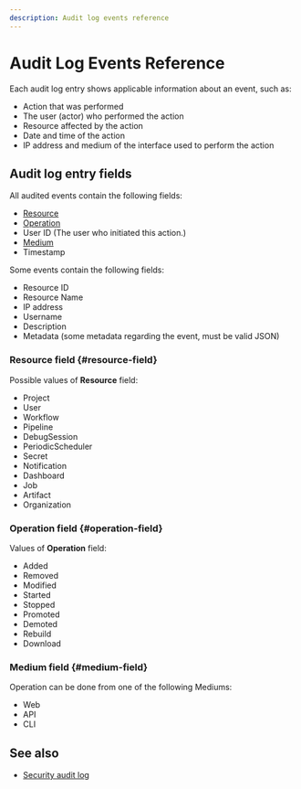 ```yaml
---
description: Audit log events reference
---
```


# Audit Log Events Reference






Each audit log entry shows applicable information about an event, such as:

- Action that was performed
- The user (actor) who performed the action
- Resource affected by the action
- Date and time of the action
- IP address and medium of the interface used to perform the action

## Audit log entry fields

All audited events contain the following fields:

- [Resource](#resource-field)
- [Operation](#operation-field)
- User ID (The user who initiated this action.)
- [Medium](#medium-field)
- Timestamp

Some events contain the following fields:

- Resource ID
- Resource Name
- IP address
- Username
- Description
- Metadata (some metadata regarding the event, must be valid JSON)

### Resource field {#resource-field}

Possible values of **Resource** field:

- Project
- User
- Workflow
- Pipeline
- DebugSession
- PeriodicScheduler
- Secret
- Notification
- Dashboard
- Job
- Artifact
- Organization

### Operation field {#operation-field}

Values of **Operation** field:

- Added
- Removed
- Modified
- Started
- Stopped
- Promoted
- Demoted
- Rebuild
- Download

### Medium field {#medium-field}

Operation can be done from one of the following Mediums:

- Web
- API
- CLI

## See also

- [Security audit log](../using-semaphore/organizations#audit-log)
